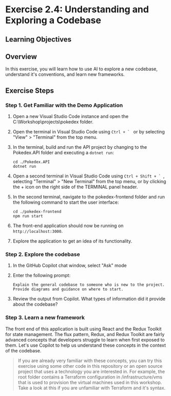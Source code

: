 # Exercise 2.4: Understanding and Exploring a Codebase

## Learning Objectives


## Overview

In this exercise, you will learn how to use AI to explore a new codebase, understand it's conventions, and learn new frameworks.

## Exercise Steps

### Step 1. Get Familiar with the Demo Application

1. Open a new Visual Studio Code instance and open the C:\Workshop\projects\pokedex folder.

1. Open the terminal in Visual Studio Code using ``Ctrl + ` `` or by selecting "View" > "Terminal" from the top menu.

1. In the terminal, build and run the API project by changing to the Pokedex.API folder and executing a ```dotnet run```:
    
    ```shell
    cd ./Pokedex.API
    dotnet run
    ```

1. Open a second terminal in Visual Studio Code using ``Ctrl + Shift + ` ``, selecting "Terminal" > "New Terminal" from the top menu, or by clicking the + icon on the right side of the TERMINAL panel header.

1. In the second terminal, navigate to the pokedex-frontend folder and run the following command to start the user interface:

    ```shell
    cd ./pokedex-frontend
    npm run start
    ```

1. The front-end application should now be running on `http://localhost:3000`.

1. Explore the application to get an idea of its functionality.

### Step 2. Explore the codebase

1. In the GitHub Copilot chat window, select "Ask" mode

1. Enter the following prompt:
    
    ```
    Explain the general codebase to someone who is new to the project. Provide diagrams and guidance on where to start.
    ```

1. Review the output from Copilot. What types of information did it provide about the codebase?

### Step 3. Learn a new framework

The front end of this application is built using React and the Redux Toolkit for state management. The flux pattern, Redux, and Redux Toolkit are fairly advanced concepts that developers struggle to learn when first exposed to them. Let's use Copilot to help us understand these concepts in the context of the codebase.

> If you are already very familiar with these concepts, you can try this exercise using some other code in this repository or an open source project that uses a technology you are interested in. For example, the root folder contains a Terraform configuration in /infrastructure/vms that is used to provision the virtual machines used in this workshop. Take a look at this if you are unfamiliar with Terraform and it's syntax.
